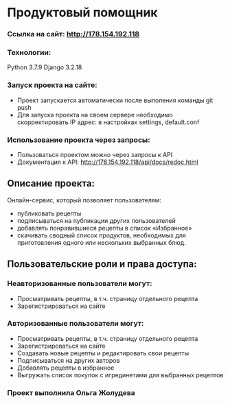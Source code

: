 # Продуктовый помощник

### Ссылка на сайт: http://178.154.192.118

### Технологии:
Python 3.7.9
Django 3.2.18

### Запуск проекта на сайте:
 - Проект запускается автоматически после выполения команды git push 
 - Для запуска проекта на своем сервере необходимо скорректировать IP адрес: в настройках settings, default.conf

### Использование проекта через запросы:
- Пользоваться проектом можно через запросы к API
- Документация к API: http://178.154.192.118/api/docs/redoc.html

## Описание проекта:

Онлайн-сервис, который позволяет пользователям:
- публиковать рецепты
- подписываться на публикации других пользователей
- добавлять понравившиеся рецепты в список «Избранное»
- скачивать сводный список продуктов, необходимых для приготовления одного или нескольких выбранных блюд.

## Пользовательские роли и права доступа:

### Неавторизованные пользователи могут:
- Просматривать рецепты, в т.ч. страницу отдельного рецепта
- Зарегистрироваться на сайте

### Авторизованные пользователи могут:
- Просматривать рецепты, в т.ч. страницу отдельного рецепта
- Зарегистрироваться на сайте
- Создавать новые рецепты и редактировать свои рецепты
- Подписываться на других авторов
- Добавлять рецепты в избранное
- Выгружать список покупок с игрединетами для выбранных рецептов


### Проект выполнила Ольга Жолудева


